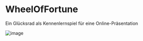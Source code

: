 # WheelOfFortune
Ein Glücksrad als Kennenlernspiel für eine Online-Präsentation

![image](https://user-images.githubusercontent.com/63613014/198602270-8fb4ef53-1a6a-4a96-8e3e-5134515717b8.png)
